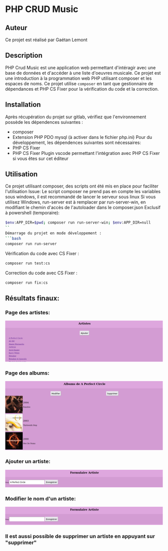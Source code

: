 # PHP CRUD Music

## Auteur
Ce projet est réalisé par Gaétan Lemont

## Description

PHP Crud Music est une application web permettant d'intéragir avec une base de données et d'accéder à une liste d'oeuvres musicale.
Ce projet est une introduction à la programmation web PHP utilisant composer et les espaces de noms.
Ce projet utilise <code>composer</code> en tant que gestionnaire de dépendances et PHP CS Fixer pour la vérification du code et la correction.

## Installation
Après récupération du projet sur gitlab, vérifiez que l'environnement possède les dépendences suivantes :
- composer
- Extension PHP PDO mysql (à activer dans le fichier php.ini)
Pour du développement, les dépendences suivantes sont nécessaires:
- PHP CS Fixer
- PHP CS Fixer Plugin vscode permettant l'intégration avec PHP CS Fixer si vous êtes sur cet éditeur

## Utilisation

Ce projet utilisant composer, des scripts ont été mis en place pour faciliter l'utilisation
Issue: Le script composer ne prend pas en compte les variables sous windows, il est recommandé de lancer le serveur sous linux
Si vous utilisez Windows, run-server est à remplacer par run-server-win, en modifiant le chemin d'accès de l'autoloader dans le composer.json
Exclusif à powershell (temporaire):
```bash
$env:APP_DIR=$pwd; composer run run-server-win; $env:APP_DIR=null
``
Démarrage du projet en mode développement :
```bash
composer run run-server
```
Vérification du code avec CS Fixer :
```bash
composer run test:cs
```
Correction du code avec CS Fixer :

```bash
composer run fix:cs
```

## Résultats finaux:

### Page des artistes:
![Page des artistes](/img-proj/unknown.png "Page des artistes")

### Page des albums:
![Page des albums](/img-proj/albums.png "Page des albums")

### Ajouter un artiste:
![Page ajout artiste](/img-proj/modifier_nom.png "Page ajout artiste")

### Modifier le nom d'un artiste:
![Page modif nom artiste](/img-proj/ajout.png "Page modif nom artiste")

### Il est aussi possible de supprimer un artiste en appuyant sur "supprimer"
